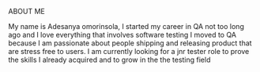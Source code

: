 
ABOUT ME

My name is Adesanya omorinsola, I started my career in QA not too long ago and I love everything that involves software testing 
I moved to QA because I am passionate about people shipping and releasing product that are stress free to users.
I am currently looking for a jnr tester role to prove the skills I already acquired and to grow in the the testing field 

